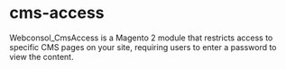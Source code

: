 # cms-access
Webconsol_CmsAccess is a Magento 2 module that restricts access to specific CMS pages on your site, requiring users to enter a password to view the content.

